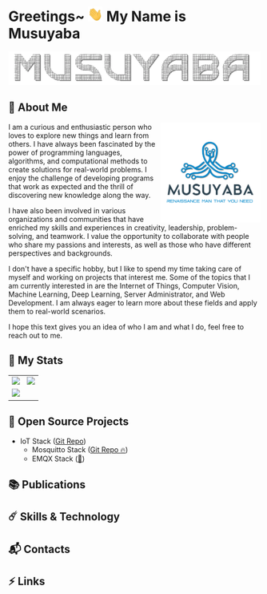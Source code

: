 # Greetings~ <img width="30px" src="documentation/gif/hi.gif"> My Name is Musuyaba

<div align="center">

![Image by https://textanim.com (Musuyaba Animation)](documentation/animation/textanim-Adc02.gif)

</div>

## :octopus: About Me

<img align='right' src='documentation/images/musuyaba-logo.png' width='200"'>

I am a curious and enthusiastic person who loves to explore new things and learn from others. I have always been fascinated by the power of programming languages, algorithms, and computational methods to create solutions for real-world problems. I enjoy the challenge of developing programs that work as expected and the thrill of discovering new knowledge along the way.

I have also been involved in various organizations and communities that have enriched my skills and experiences in creativity, leadership, problem-solving, and teamwork. I value the opportunity to collaborate with people who share my passions and interests, as well as those who have different perspectives and backgrounds.

I don't have a specific hobby, but I like to spend my time taking care of myself and working on projects that interest me. Some of the topics that I am currently interested in are the Internet of Things, Computer Vision, Machine Learning, Deep Learning, Server Administrator, and Web Development. I am always eager to learn more about these fields and apply them to real-world scenarios.

I hope this text gives you an idea of who I am and what I do, feel free to reach out to me.

## :flags: My Stats

<div align="center">

<table>
  <tr>
    <td><img src="https://github-readme-stats.vercel.app/api/top-langs/?username=Musuyaba&layout=compact&theme=aura"></td>
    <td><img height=120px src="https://github.r2v.ch/codewars?user=Musuyaba&stroke=white&theme=nightowl&hide_clan=true">
    </td>
  </tr>
  <tr>
    <td colspan="2"><img src="https://github-readme-stats.vercel.app/api/wakatime?username=musuyaba&layout=compact&theme=aura"></td>
  </tr>
</table>
</div>

## :carousel_horse: Open Source Projects

- IoT Stack ([Git Repo](https://github.com/Musuyaba/iot-stack))
  - Mosquitto Stack ([Git Repo :fire:](https://github.com/Musuyaba/mosquitto-stack))
  - EMQX Stack ([:hammer:](https://github.com/Musuyaba))

## :books: Publications

## :comet: Skills & Technology

## :mailbox_with_mail: Contacts

## :zap: Links

